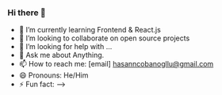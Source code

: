 ### Hi there 👋

- 🌱 I’m currently learning Frontend & React.js
- 👯 I’m looking to collaborate on open source projects
- 🤔 I’m looking for help with ...
- 💬 Ask me about Anything.
- 📫 How to reach me: [email] hasanncobanogllu@gmail.com
- 😄 Pronouns: He/Him
- ⚡ Fun fact: 
-->
